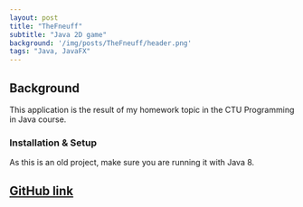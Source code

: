 ```yaml
---
layout: post
title: "TheFneuff"
subtitle: "Java 2D game"
background: '/img/posts/TheFneuff/header.png'
tags: "Java, JavaFX"
---
```

## Background

This application is the result of my homework topic in the CTU Programming in Java course.

### Installation & Setup

As this is an old project, make sure you are running it with Java 8.

## [GitHub link](https://github.com/zdenduk/TheFneuff)

